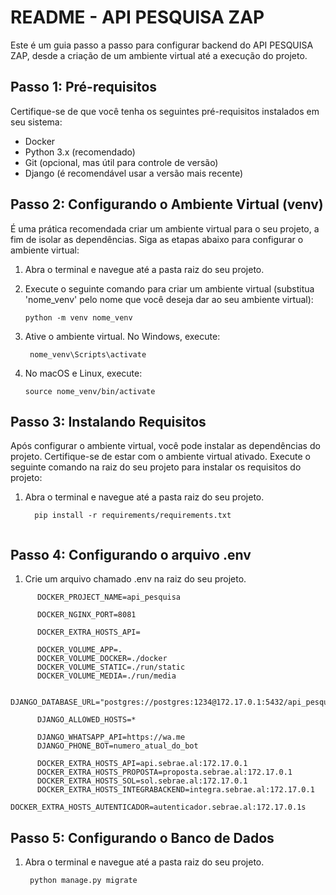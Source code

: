 # README - API PESQUISA ZAP

Este é um guia passo a passo para configurar backend do API PESQUISA ZAP, desde a criação de um ambiente virtual até a execução do projeto.

## Passo 1: Pré-requisitos

Certifique-se de que você tenha os seguintes pré-requisitos instalados em seu sistema:

- Docker
- Python 3.x (recomendado)
- Git (opcional, mas útil para controle de versão)
- Django (é recomendável usar a versão mais recente)

## Passo 2: Configurando o Ambiente Virtual (venv)

É uma prática recomendada criar um ambiente virtual para o seu projeto, a fim de isolar as dependências. Siga as etapas abaixo para configurar o ambiente virtual:

1. Abra o terminal e navegue até a pasta raiz do seu projeto.

2. Execute o seguinte comando para criar um ambiente virtual (substitua 'nome_venv' pelo nome que você deseja dar ao seu ambiente virtual):

   ```shell
   python -m venv nome_venv
3. Ative o ambiente virtual. No Windows, execute:

   ```shell
    nome_venv\Scripts\activate

4. No macOS e Linux, execute:

   ```shell
   source nome_venv/bin/activate
## Passo 3: Instalando Requisitos

Após configurar o ambiente virtual, você pode instalar as dependências do projeto. Certifique-se de estar com o ambiente virtual ativado. Execute o seguinte comando na raiz do seu projeto para instalar os requisitos do projeto:
1. Abra o terminal e navegue até a pasta raiz do seu projeto.
   ```shell
     pip install -r requirements/requirements.txt
      
## Passo 4: Configurando o arquivo .env
1. Crie um arquivo chamado .env na raiz do seu projeto.
  ```env
        DOCKER_PROJECT_NAME=api_pesquisa

        DOCKER_NGINX_PORT=8081

        DOCKER_EXTRA_HOSTS_API=

        DOCKER_VOLUME_APP=.
        DOCKER_VOLUME_DOCKER=./docker
        DOCKER_VOLUME_STATIC=./run/static
        DOCKER_VOLUME_MEDIA=./run/media

        DJANGO_DATABASE_URL="postgres://postgres:1234@172.17.0.1:5432/api_pesquisa"

        DJANGO_ALLOWED_HOSTS=*

        DJANGO_WHATSAPP_API=https://wa.me
        DJANGO_PHONE_BOT=numero_atual_do_bot

        DOCKER_EXTRA_HOSTS_API=api.sebrae.al:172.17.0.1
        DOCKER_EXTRA_HOSTS_PROPOSTA=proposta.sebrae.al:172.17.0.1
        DOCKER_EXTRA_HOSTS_SOL=sol.sebrae.al:172.17.0.1
        DOCKER_EXTRA_HOSTS_INTEGRABACKEND=integra.sebrae.al:172.17.0.1
        DOCKER_EXTRA_HOSTS_AUTENTICADOR=autenticador.sebrae.al:172.17.0.1s
   ```
## Passo 5: Configurando o Banco de Dados

1. Abra o terminal e navegue até a pasta raiz do seu projeto.
   ```shell
    python manage.py migrate
